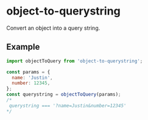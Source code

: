 # object-to-querystring

Convert an object into a query string.

## Example

```js
import objectToQuery from 'object-to-querystring';

const params = {
  name: 'Justin',
  number: 12345,
};
const querystring = objectToQuery(params);
/*
 querystring === '?name=Justin&number=12345'
*/
```
